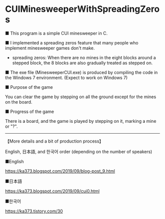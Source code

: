 # CUIMinesweeperWithSpreadingZeros
■ This program is a simple CUI minesweeper in C.

■ I implemented a spreading zeros feature that many people who implement minesweeper games don't make.

* spreading zeros: When there are no mines in the eight blocks around a stepped block, the 8 blocks are also gradually treated as stepped on.

■ The exe file (MinesweeperCUI.exe) is produced by compiling the code in the Windows 7 environment. (Expect to work on Windows 7)

■ Purpose of the game

You can clear the game by stepping on all the ground except for the mines on the board.

■ Progress of the game

There is a board, and the game is played by stepping on it, marking a mine or "?".


__________________________________________
【More details and a bit of production process】

English, 日本語, and 한국어 order (depending on the number of speakers)

■English

https://ka373.blogspot.com/2019/09/blog-post_9.html

■日本語

https://ka373.blogspot.com/2019/09/cui0.html

■한국어

https://ka373.tistory.com/30
